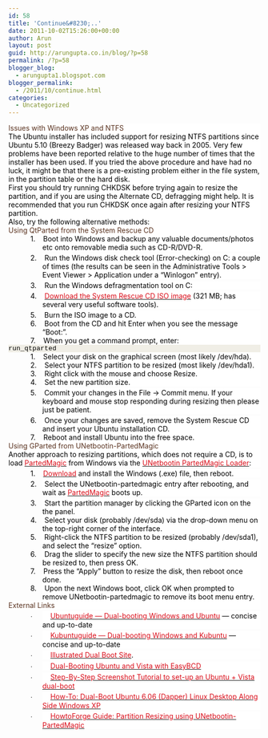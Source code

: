 ```yaml
---
id: 58
title: 'Continue&#8230;..'
date: 2011-10-02T15:26:00+00:00
author: Arun
layout: post
guid: http://arungupta.co.in/blog/?p=58
permalink: /?p=58
blogger_blog:
  - arungupta1.blogspot.com
blogger_permalink:
  - /2011/10/continue.html
categories:
  - Uncategorized
---
```

<div dir="ltr" style="text-align: left;" trbidi="on">
  </p> 
  
  <div style="background: white; line-height: normal; margin-bottom: .0001pt; margin-bottom: 0in;">
    <span style="color: #5a3320; font-family: "Helvetica","sans-serif"; font-size: 19.0pt; mso-fareast-font-family: "Times New Roman";">Issues with Windows XP and NTFS</span><span style="color: black; font-family: "Times New Roman","serif"; font-size: 12.0pt; mso-fareast-font-family: "Times New Roman";"><o:p></o:p></span>
  </div>
  
  <div style="background: white; line-height: normal; margin-bottom: .0001pt; margin-bottom: 0in;">
    <span style="color: black; font-family: "Helvetica","sans-serif"; font-size: 12.0pt; mso-fareast-font-family: "Times New Roman";">The Ubuntu installer has included support for resizing NTFS partitions since Ubuntu 5.10 (Breezy Badger) was released way back in 2005. Very few problems have been reported relative to the huge number of times that the installer has been used. If you tried the above procedure and have had no luck, it might be that there is a pre-existing problem either in the file system, in the partition table or the hard disk.</span><span style="color: black; font-family: "Times New Roman","serif"; font-size: 12.0pt; mso-fareast-font-family: "Times New Roman";"><o:p></o:p></span>
  </div>
  
  <div style="background: white; line-height: normal; margin-bottom: .0001pt; margin-bottom: 0in;">
    <span style="color: black; font-family: "Helvetica","sans-serif"; font-size: 12.0pt; mso-fareast-font-family: "Times New Roman";">First you should try running CHKDSK before trying again to resize the partition, and if you are using the Alternate CD, defragging might help. It is recommended that you run CHKDSK once again after resizing your NTFS partition.</span><span style="color: black; font-family: "Times New Roman","serif"; font-size: 12.0pt; mso-fareast-font-family: "Times New Roman";"><o:p></o:p></span>
  </div>
  
  <div style="background: white; line-height: normal; margin-bottom: .0001pt; margin-bottom: 0in;">
    <span style="color: black; font-family: "Helvetica","sans-serif"; font-size: 12.0pt; mso-fareast-font-family: "Times New Roman";">Also, try the following alternative methods:</span><span style="color: black; font-family: "Times New Roman","serif"; font-size: 12.0pt; mso-fareast-font-family: "Times New Roman";"><o:p></o:p></span>
  </div>
  
  <div style="background: white; line-height: normal; margin-bottom: .0001pt; margin-bottom: 0in;">
    <span style="color: #5a3320; font-family: "Helvetica","sans-serif"; font-size: 15.5pt; mso-fareast-font-family: "Times New Roman";">Using QtParted from the System Rescue CD</span><span style="color: black; font-family: "Times New Roman","serif"; font-size: 12.0pt; mso-fareast-font-family: "Times New Roman";"><o:p></o:p></span>
  </div>
  
  <div style="background: white; line-height: normal; margin-bottom: .0001pt; margin-bottom: 0in; margin-left: 51.0pt; margin-right: 0in; margin-top: 0in; text-indent: -.25in;">
    <span style="color: black; font-family: "Helvetica","sans-serif"; font-size: 12.0pt; mso-fareast-font-family: "Times New Roman";">1.</span><span style="color: black; font-family: "Times New Roman","serif"; font-size: 7.0pt; mso-fareast-font-family: "Times New Roman";">   </span><span style="color: black; font-family: "Times New Roman","serif"; font-size: 7.0pt; mso-bidi-font-size: 11.0pt; mso-fareast-font-family: "Times New Roman";"> </span><span style="color: black; font-family: "Helvetica","sans-serif"; font-size: 12.0pt; mso-fareast-font-family: "Times New Roman";">Boot into Windows and backup any valuable documents/photos etc onto removable media such as CD-R/DVD-R.</span><span style="color: black; font-family: "Times New Roman","serif"; font-size: 12.0pt; mso-fareast-font-family: "Times New Roman";"><o:p></o:p></span>
  </div>
  
  <div style="background: white; line-height: normal; margin-bottom: 3.0pt; margin-left: 51.0pt; margin-right: 0in; margin-top: 3.0pt; text-indent: -.25in;">
    <span style="color: black; font-family: "Helvetica","sans-serif"; font-size: 12.0pt; mso-fareast-font-family: "Times New Roman";">2.</span><span style="color: black; font-family: "Times New Roman","serif"; font-size: 7.0pt; mso-fareast-font-family: "Times New Roman";">   </span><span style="color: black; font-family: "Times New Roman","serif"; font-size: 7.0pt; mso-bidi-font-size: 11.0pt; mso-fareast-font-family: "Times New Roman";"> </span><span style="color: black; font-family: "Helvetica","sans-serif"; font-size: 12.0pt; mso-fareast-font-family: "Times New Roman";">Run the Windows disk check tool (Error-checking) on C: a couple of times (the results can be seen in the Administrative Tools > Event Viewer > Application under a &#8220;Winlogon&#8221; entry).</span><span style="color: black; font-family: "Times New Roman","serif"; font-size: 12.0pt; mso-fareast-font-family: "Times New Roman";"><o:p></o:p></span>
  </div>
  
  <div style="background: white; line-height: normal; margin-bottom: .0001pt; margin-bottom: 0in; margin-left: 51.0pt; margin-right: 0in; margin-top: 0in; text-indent: -.25in;">
    <span style="color: black; font-family: "Helvetica","sans-serif"; font-size: 12.0pt; mso-fareast-font-family: "Times New Roman";">3.</span><span style="color: black; font-family: "Times New Roman","serif"; font-size: 7.0pt; mso-fareast-font-family: "Times New Roman";">   </span><span style="color: black; font-family: "Times New Roman","serif"; font-size: 7.0pt; mso-bidi-font-size: 11.0pt; mso-fareast-font-family: "Times New Roman";"> </span><span style="color: black; font-family: "Helvetica","sans-serif"; font-size: 12.0pt; mso-fareast-font-family: "Times New Roman";">Run the Windows defragmentation tool on C:</span><span style="color: black; font-family: "Times New Roman","serif"; font-size: 12.0pt; mso-fareast-font-family: "Times New Roman";"><o:p></o:p></span>
  </div>
  
  <div style="background: white; line-height: normal; margin-bottom: 3.0pt; margin-left: 51.0pt; margin-right: 0in; margin-top: 3.0pt; text-indent: -.25in;">
    <span style="color: black; font-family: "Helvetica","sans-serif"; font-size: 12.0pt; mso-fareast-font-family: "Times New Roman";">4.</span><span style="color: black; font-family: "Times New Roman","serif"; font-size: 7.0pt; mso-fareast-font-family: "Times New Roman";">   </span><span style="color: black; font-family: "Times New Roman","serif"; font-size: 7.0pt; mso-bidi-font-size: 11.0pt; mso-fareast-font-family: "Times New Roman";"> </span><a href="http://www.sysresccd.org/download.en.php"><span style="color: #d90d19; font-family: "Helvetica","sans-serif"; font-size: 12.0pt; mso-fareast-font-family: "Times New Roman";">Download the System Rescue CD ISO image</span></a><span style="color: black; font-family: "Helvetica","sans-serif"; font-size: 12.0pt; mso-fareast-font-family: "Times New Roman";"> (321 MB; has several very useful software tools).</span><span style="color: black; font-family: "Times New Roman","serif"; font-size: 12.0pt; mso-fareast-font-family: "Times New Roman";"><o:p></o:p></span>
  </div>
  
  <div style="background: white; line-height: normal; margin-bottom: .0001pt; margin-bottom: 0in; margin-left: 51.0pt; margin-right: 0in; margin-top: 0in; text-indent: -.25in;">
    <span style="color: black; font-family: "Helvetica","sans-serif"; font-size: 12.0pt; mso-fareast-font-family: "Times New Roman";">5.</span><span style="color: black; font-family: "Times New Roman","serif"; font-size: 7.0pt; mso-fareast-font-family: "Times New Roman";">   </span><span style="color: black; font-family: "Times New Roman","serif"; font-size: 7.0pt; mso-bidi-font-size: 11.0pt; mso-fareast-font-family: "Times New Roman";"> </span><span style="color: black; font-family: "Helvetica","sans-serif"; font-size: 12.0pt; mso-fareast-font-family: "Times New Roman";">Burn the ISO image to a CD.</span><span style="color: black; font-family: "Times New Roman","serif"; font-size: 12.0pt; mso-fareast-font-family: "Times New Roman";"><o:p></o:p></span>
  </div>
  
  <div style="background: white; line-height: normal; margin-bottom: .0001pt; margin-bottom: 0in; margin-left: 51.0pt; margin-right: 0in; margin-top: 0in; text-indent: -.25in;">
    <span style="color: black; font-family: "Helvetica","sans-serif"; font-size: 12.0pt; mso-fareast-font-family: "Times New Roman";">6.</span><span style="color: black; font-family: "Times New Roman","serif"; font-size: 7.0pt; mso-fareast-font-family: "Times New Roman";">   </span><span style="color: black; font-family: "Times New Roman","serif"; font-size: 7.0pt; mso-bidi-font-size: 11.0pt; mso-fareast-font-family: "Times New Roman";"> </span><span style="color: black; font-family: "Helvetica","sans-serif"; font-size: 12.0pt; mso-fareast-font-family: "Times New Roman";">Boot from the CD and hit Enter when you see the message &#8220;Boot:&#8221;.</span><span style="color: black; font-family: "Times New Roman","serif"; font-size: 12.0pt; mso-fareast-font-family: "Times New Roman";"><o:p></o:p></span>
  </div>
  
  <div style="background: white; line-height: normal; margin-bottom: .0001pt; margin-bottom: 0in; margin-left: 51.0pt; margin-right: 0in; margin-top: 0in; text-indent: -.25in;">
    <span style="color: black; font-family: "Helvetica","sans-serif"; font-size: 12.0pt; mso-fareast-font-family: "Times New Roman";">7.</span><span style="color: black; font-family: "Times New Roman","serif"; font-size: 7.0pt; mso-fareast-font-family: "Times New Roman";">   </span><span style="color: black; font-family: "Times New Roman","serif"; font-size: 7.0pt; mso-bidi-font-size: 11.0pt; mso-fareast-font-family: "Times New Roman";"> </span><span style="color: black; font-family: "Helvetica","sans-serif"; font-size: 12.0pt; mso-fareast-font-family: "Times New Roman";">When you get a command prompt, enter:</span><span style="color: black; font-family: "Times New Roman","serif"; font-size: 12.0pt; mso-fareast-font-family: "Times New Roman";"><o:p></o:p></span>
  </div>
  
  <div style="background: #F0EEE6; line-height: normal; margin-bottom: .0001pt; margin-bottom: 0in;">
    <span style="color: black; font-family: Courier; font-size: 10.0pt; mso-bidi-font-family: "Times New Roman"; mso-fareast-font-family: "Times New Roman";">run_qtparted</span><span style="color: black; font-family: "Times New Roman","serif"; font-size: 12.0pt; mso-fareast-font-family: "Times New Roman";"><o:p></o:p></span>
  </div>
  
  <div style="background: white; line-height: normal; margin-bottom: .0001pt; margin-bottom: 0in; margin-left: 51.0pt; margin-right: 0in; margin-top: 0in; text-indent: -.25in;">
    <span style="color: black; font-family: "Helvetica","sans-serif"; font-size: 12.0pt; mso-fareast-font-family: "Times New Roman";">1.</span><span style="color: black; font-family: "Times New Roman","serif"; font-size: 7.0pt; mso-fareast-font-family: "Times New Roman";">   </span><span style="color: black; font-family: "Times New Roman","serif"; font-size: 7.0pt; mso-bidi-font-size: 11.0pt; mso-fareast-font-family: "Times New Roman";"> </span><span style="color: black; font-family: "Helvetica","sans-serif"; font-size: 12.0pt; mso-fareast-font-family: "Times New Roman";">Select your disk on the graphical screen (most likely /dev/hda).</span><span style="color: black; font-family: "Times New Roman","serif"; font-size: 12.0pt; mso-fareast-font-family: "Times New Roman";"><o:p></o:p></span>
  </div>
  
  <div style="background: white; line-height: normal; margin-bottom: .0001pt; margin-bottom: 0in; margin-left: 51.0pt; margin-right: 0in; margin-top: 0in; text-indent: -.25in;">
    <span style="color: black; font-family: "Helvetica","sans-serif"; font-size: 12.0pt; mso-fareast-font-family: "Times New Roman";">2.</span><span style="color: black; font-family: "Times New Roman","serif"; font-size: 7.0pt; mso-fareast-font-family: "Times New Roman";">   </span><span style="color: black; font-family: "Times New Roman","serif"; font-size: 7.0pt; mso-bidi-font-size: 11.0pt; mso-fareast-font-family: "Times New Roman";"> </span><span style="color: black; font-family: "Helvetica","sans-serif"; font-size: 12.0pt; mso-fareast-font-family: "Times New Roman";">Select your NTFS partition to be resized (most likely /dev/hda1).</span><span style="color: black; font-family: "Times New Roman","serif"; font-size: 12.0pt; mso-fareast-font-family: "Times New Roman";"><o:p></o:p></span>
  </div>
  
  <div style="background: white; line-height: normal; margin-bottom: .0001pt; margin-bottom: 0in; margin-left: 51.0pt; margin-right: 0in; margin-top: 0in; text-indent: -.25in;">
    <span style="color: black; font-family: "Helvetica","sans-serif"; font-size: 12.0pt; mso-fareast-font-family: "Times New Roman";">3.</span><span style="color: black; font-family: "Times New Roman","serif"; font-size: 7.0pt; mso-fareast-font-family: "Times New Roman";">   </span><span style="color: black; font-family: "Times New Roman","serif"; font-size: 7.0pt; mso-bidi-font-size: 11.0pt; mso-fareast-font-family: "Times New Roman";"> </span><span style="color: black; font-family: "Helvetica","sans-serif"; font-size: 12.0pt; mso-fareast-font-family: "Times New Roman";">Right click with the mouse and choose Resize.</span><span style="color: black; font-family: "Times New Roman","serif"; font-size: 12.0pt; mso-fareast-font-family: "Times New Roman";"><o:p></o:p></span>
  </div>
  
  <div style="background: white; line-height: normal; margin-bottom: .0001pt; margin-bottom: 0in; margin-left: 51.0pt; margin-right: 0in; margin-top: 0in; text-indent: -.25in;">
    <span style="color: black; font-family: "Helvetica","sans-serif"; font-size: 12.0pt; mso-fareast-font-family: "Times New Roman";">4.</span><span style="color: black; font-family: "Times New Roman","serif"; font-size: 7.0pt; mso-fareast-font-family: "Times New Roman";">   </span><span style="color: black; font-family: "Times New Roman","serif"; font-size: 7.0pt; mso-bidi-font-size: 11.0pt; mso-fareast-font-family: "Times New Roman";"> </span><span style="color: black; font-family: "Helvetica","sans-serif"; font-size: 12.0pt; mso-fareast-font-family: "Times New Roman";">Set the new partition size.</span><span style="color: black; font-family: "Times New Roman","serif"; font-size: 12.0pt; mso-fareast-font-family: "Times New Roman";"><o:p></o:p></span>
  </div>
  
  <div style="background: white; line-height: normal; margin-bottom: 3.0pt; margin-left: 51.0pt; margin-right: 0in; margin-top: 3.0pt; text-indent: -.25in;">
    <span style="color: black; font-family: "Helvetica","sans-serif"; font-size: 12.0pt; mso-fareast-font-family: "Times New Roman";">5.</span><span style="color: black; font-family: "Times New Roman","serif"; font-size: 7.0pt; mso-fareast-font-family: "Times New Roman";">   </span><span style="color: black; font-family: "Times New Roman","serif"; font-size: 7.0pt; mso-bidi-font-size: 11.0pt; mso-fareast-font-family: "Times New Roman";"> </span><span style="color: black; font-family: "Helvetica","sans-serif"; font-size: 12.0pt; mso-fareast-font-family: "Times New Roman";">Commit your changes in the File -> Commit menu. If your keyboard and mouse stop responding during resizing then please just be patient.</span><span style="color: black; font-family: "Times New Roman","serif"; font-size: 12.0pt; mso-fareast-font-family: "Times New Roman";"><o:p></o:p></span>
  </div>
  
  <div style="background: white; line-height: normal; margin-bottom: .0001pt; margin-bottom: 0in; margin-left: 51.0pt; margin-right: 0in; margin-top: 0in; text-indent: -.25in;">
    <span style="color: black; font-family: "Helvetica","sans-serif"; font-size: 12.0pt; mso-fareast-font-family: "Times New Roman";">6.</span><span style="color: black; font-family: "Times New Roman","serif"; font-size: 7.0pt; mso-fareast-font-family: "Times New Roman";">   </span><span style="color: black; font-family: "Times New Roman","serif"; font-size: 7.0pt; mso-bidi-font-size: 11.0pt; mso-fareast-font-family: "Times New Roman";"> </span><span style="color: black; font-family: "Helvetica","sans-serif"; font-size: 12.0pt; mso-fareast-font-family: "Times New Roman";">Once your changes are saved, remove the System Rescue CD and insert your Ubuntu installation CD.</span><span style="color: black; font-family: "Times New Roman","serif"; font-size: 12.0pt; mso-fareast-font-family: "Times New Roman";"><o:p></o:p></span>
  </div>
  
  <div style="background: white; line-height: normal; margin-bottom: .0001pt; margin-bottom: 0in; margin-left: 51.0pt; margin-right: 0in; margin-top: 0in; text-indent: -.25in;">
    <span style="color: black; font-family: "Helvetica","sans-serif"; font-size: 12.0pt; mso-fareast-font-family: "Times New Roman";">7.</span><span style="color: black; font-family: "Times New Roman","serif"; font-size: 7.0pt; mso-fareast-font-family: "Times New Roman";">   </span><span style="color: black; font-family: "Times New Roman","serif"; font-size: 7.0pt; mso-bidi-font-size: 11.0pt; mso-fareast-font-family: "Times New Roman";"> </span><span style="color: black; font-family: "Helvetica","sans-serif"; font-size: 12.0pt; mso-fareast-font-family: "Times New Roman";">Reboot and install Ubuntu into the free space.</span><span style="color: black; font-family: "Times New Roman","serif"; font-size: 12.0pt; mso-fareast-font-family: "Times New Roman";"><o:p></o:p></span>
  </div>
  
  <div style="background: white; line-height: normal; margin-bottom: .0001pt; margin-bottom: 0in; margin-left: 51.0pt; margin-right: 0in; margin-top: 0in; text-indent: -.25in;">
  </div>
  
  <div style="background: white; line-height: normal; margin-bottom: .0001pt; margin-bottom: 0in; margin-left: 51.0pt; margin-right: 0in; margin-top: 0in; text-indent: -.25in;">
  </div>
  
  <div style="background: white; line-height: normal; margin-bottom: .0001pt; margin-bottom: 0in;">
    <span style="color: #5a3320; font-family: "Helvetica","sans-serif"; font-size: 15.5pt; mso-fareast-font-family: "Times New Roman";">Using GParted from UNetbootin-PartedMagic</span><span style="color: black; font-family: "Times New Roman","serif"; font-size: 12.0pt; mso-fareast-font-family: "Times New Roman";"><o:p></o:p></span>
  </div>
  
  <div style="background: white; line-height: normal; margin-bottom: .0001pt; margin-bottom: 0in;">
    <span style="color: black; font-family: "Helvetica","sans-serif"; font-size: 12.0pt; mso-fareast-font-family: "Times New Roman";">Another approach to resizing partitions, which does not require a CD, is to load <a href="http://partedmagic.com/"><span style="color: #d90d19;">PartedMagic</span></a> from Windows via the <a href="http://unetbootin.sourceforge.net/"><span style="color: #d90d19;">UNetbootin PartedMagic Loader</span></a>:</span><span style="color: black; font-family: "Times New Roman","serif"; font-size: 12.0pt; mso-fareast-font-family: "Times New Roman";"><o:p></o:p></span>
  </div>
  
  <div style="background: white; line-height: normal; margin-bottom: 3.0pt; margin-left: 51.0pt; margin-right: 0in; margin-top: 3.0pt; text-indent: -.25in;">
    <span style="color: black; font-family: "Helvetica","sans-serif"; font-size: 12.0pt; mso-fareast-font-family: "Times New Roman";">1.</span><span style="color: black; font-family: "Times New Roman","serif"; font-size: 7.0pt; mso-fareast-font-family: "Times New Roman";">   </span><span style="color: black; font-family: "Times New Roman","serif"; font-size: 7.0pt; mso-bidi-font-size: 11.0pt; mso-fareast-font-family: "Times New Roman";"> </span><a href="http://unetbootin.sourceforge.net/"><span style="color: #d90d19; font-family: "Helvetica","sans-serif"; font-size: 12.0pt; mso-fareast-font-family: "Times New Roman";">Download</span></a><span style="color: black; font-family: "Helvetica","sans-serif"; font-size: 12.0pt; mso-fareast-font-family: "Times New Roman";"> and install the Windows (.exe) file, then reboot.</span><span style="color: black; font-family: "Times New Roman","serif"; font-size: 12.0pt; mso-fareast-font-family: "Times New Roman";"><o:p></o:p></span>
  </div>
  
  <div style="background: white; line-height: normal; margin-bottom: 3.0pt; margin-left: 51.0pt; margin-right: 0in; margin-top: 3.0pt; text-indent: -.25in;">
    <span style="color: black; font-family: "Helvetica","sans-serif"; font-size: 12.0pt; mso-fareast-font-family: "Times New Roman";">2.</span><span style="color: black; font-family: "Times New Roman","serif"; font-size: 7.0pt; mso-fareast-font-family: "Times New Roman";">   </span><span style="color: black; font-family: "Times New Roman","serif"; font-size: 7.0pt; mso-bidi-font-size: 11.0pt; mso-fareast-font-family: "Times New Roman";"> </span><span style="color: black; font-family: "Helvetica","sans-serif"; font-size: 12.0pt; mso-fareast-font-family: "Times New Roman";">Select the UNetbootin-partedmagic entry after rebooting, and wait as <a href="https://help.ubuntu.com/community/PartedMagic"><span style="color: #d90d19;">PartedMagic</span></a> boots up.</span><span style="color: black; font-family: "Times New Roman","serif"; font-size: 12.0pt; mso-fareast-font-family: "Times New Roman";"><o:p></o:p></span>
  </div>
  
  <div style="background: white; line-height: normal; margin-bottom: .0001pt; margin-bottom: 0in; margin-left: 51.0pt; margin-right: 0in; margin-top: 0in; text-indent: -.25in;">
    <span style="color: black; font-family: "Helvetica","sans-serif"; font-size: 12.0pt; mso-fareast-font-family: "Times New Roman";">3.</span><span style="color: black; font-family: "Times New Roman","serif"; font-size: 7.0pt; mso-fareast-font-family: "Times New Roman";">   </span><span style="color: black; font-family: "Times New Roman","serif"; font-size: 7.0pt; mso-bidi-font-size: 11.0pt; mso-fareast-font-family: "Times New Roman";"> </span><span style="color: black; font-family: "Helvetica","sans-serif"; font-size: 12.0pt; mso-fareast-font-family: "Times New Roman";">Start the partition manager by clicking the GParted icon on the the panel.</span><span style="color: black; font-family: "Times New Roman","serif"; font-size: 12.0pt; mso-fareast-font-family: "Times New Roman";"><o:p></o:p></span>
  </div>
  
  <div style="background: white; line-height: normal; margin-bottom: .0001pt; margin-bottom: 0in; margin-left: 51.0pt; margin-right: 0in; margin-top: 0in; text-indent: -.25in;">
    <span style="color: black; font-family: "Helvetica","sans-serif"; font-size: 12.0pt; mso-fareast-font-family: "Times New Roman";">4.</span><span style="color: black; font-family: "Times New Roman","serif"; font-size: 7.0pt; mso-fareast-font-family: "Times New Roman";">   </span><span style="color: black; font-family: "Times New Roman","serif"; font-size: 7.0pt; mso-bidi-font-size: 11.0pt; mso-fareast-font-family: "Times New Roman";"> </span><span style="color: black; font-family: "Helvetica","sans-serif"; font-size: 12.0pt; mso-fareast-font-family: "Times New Roman";">Select your disk (probably /dev/sda) via the drop-down menu on the top-right corner of the interface.</span><span style="color: black; font-family: "Times New Roman","serif"; font-size: 12.0pt; mso-fareast-font-family: "Times New Roman";"><o:p></o:p></span>
  </div>
  
  <div style="background: white; line-height: normal; margin-bottom: .0001pt; margin-bottom: 0in; margin-left: 51.0pt; margin-right: 0in; margin-top: 0in; text-indent: -.25in;">
    <span style="color: black; font-family: "Helvetica","sans-serif"; font-size: 12.0pt; mso-fareast-font-family: "Times New Roman";">5.</span><span style="color: black; font-family: "Times New Roman","serif"; font-size: 7.0pt; mso-fareast-font-family: "Times New Roman";">   </span><span style="color: black; font-family: "Times New Roman","serif"; font-size: 7.0pt; mso-bidi-font-size: 11.0pt; mso-fareast-font-family: "Times New Roman";"> </span><span style="color: black; font-family: "Helvetica","sans-serif"; font-size: 12.0pt; mso-fareast-font-family: "Times New Roman";">Right-click the NTFS partition to be resized (probably /dev/sda1), and select the &#8220;resize&#8221; option.</span><span style="color: black; font-family: "Times New Roman","serif"; font-size: 12.0pt; mso-fareast-font-family: "Times New Roman";"><o:p></o:p></span>
  </div>
  
  <div style="background: white; line-height: normal; margin-bottom: .0001pt; margin-bottom: 0in; margin-left: 51.0pt; margin-right: 0in; margin-top: 0in; text-indent: -.25in;">
    <span style="color: black; font-family: "Helvetica","sans-serif"; font-size: 12.0pt; mso-fareast-font-family: "Times New Roman";">6.</span><span style="color: black; font-family: "Times New Roman","serif"; font-size: 7.0pt; mso-fareast-font-family: "Times New Roman";">   </span><span style="color: black; font-family: "Times New Roman","serif"; font-size: 7.0pt; mso-bidi-font-size: 11.0pt; mso-fareast-font-family: "Times New Roman";"> </span><span style="color: black; font-family: "Helvetica","sans-serif"; font-size: 12.0pt; mso-fareast-font-family: "Times New Roman";">Drag the slider to specify the new size the NTFS partition should be resized to, then press OK.</span><span style="color: black; font-family: "Times New Roman","serif"; font-size: 12.0pt; mso-fareast-font-family: "Times New Roman";"><o:p></o:p></span>
  </div>
  
  <div style="background: white; line-height: normal; margin-bottom: .0001pt; margin-bottom: 0in; margin-left: 51.0pt; margin-right: 0in; margin-top: 0in; text-indent: -.25in;">
    <span style="color: black; font-family: "Helvetica","sans-serif"; font-size: 12.0pt; mso-fareast-font-family: "Times New Roman";">7.</span><span style="color: black; font-family: "Times New Roman","serif"; font-size: 7.0pt; mso-fareast-font-family: "Times New Roman";">   </span><span style="color: black; font-family: "Times New Roman","serif"; font-size: 7.0pt; mso-bidi-font-size: 11.0pt; mso-fareast-font-family: "Times New Roman";"> </span><span style="color: black; font-family: "Helvetica","sans-serif"; font-size: 12.0pt; mso-fareast-font-family: "Times New Roman";">Press the &#8220;Apply&#8221; button to resize the disk, then reboot once done.</span><span style="color: black; font-family: "Times New Roman","serif"; font-size: 12.0pt; mso-fareast-font-family: "Times New Roman";"><o:p></o:p></span>
  </div>
  
  <div style="background: white; line-height: normal; margin-bottom: .0001pt; margin-bottom: 0in; margin-left: 51.0pt; margin-right: 0in; margin-top: 0in; text-indent: -.25in;">
    <span style="color: black; font-family: "Helvetica","sans-serif"; font-size: 12.0pt; mso-fareast-font-family: "Times New Roman";">8.</span><span style="color: black; font-family: "Times New Roman","serif"; font-size: 7.0pt; mso-fareast-font-family: "Times New Roman";">   </span><span style="color: black; font-family: "Times New Roman","serif"; font-size: 7.0pt; mso-bidi-font-size: 11.0pt; mso-fareast-font-family: "Times New Roman";"> </span><span style="color: black; font-family: "Helvetica","sans-serif"; font-size: 12.0pt; mso-fareast-font-family: "Times New Roman";">Upon the next Windows boot, click OK when prompted to remove UNetbootin-partedmagic to remove its boot menu entry.</span><span style="color: black; font-family: "Times New Roman","serif"; font-size: 12.0pt; mso-fareast-font-family: "Times New Roman";"><o:p></o:p></span>
  </div>
  
  <div style="background: white; line-height: normal; margin-bottom: .0001pt; margin-bottom: 0in; margin-left: 51.0pt; margin-right: 0in; margin-top: 0in; text-indent: -.25in;">
  </div>
  
  <div style="background: white; line-height: normal; margin-bottom: .0001pt; margin-bottom: 0in; margin-left: 51.0pt; margin-right: 0in; margin-top: 0in; text-indent: -.25in;">
  </div>
  
  <div style="background: white; line-height: normal; margin-bottom: .0001pt; margin-bottom: 0in;">
    <span style="color: #5a3320; font-family: "Helvetica","sans-serif"; font-size: 19.0pt; mso-fareast-font-family: "Times New Roman";">External Links</span><span style="color: black; font-family: "Times New Roman","serif"; font-size: 12.0pt; mso-fareast-font-family: "Times New Roman";"><o:p></o:p></span>
  </div>
  
  <div style="background: white; line-height: normal; margin-bottom: 3.0pt; margin-left: 51.0pt; margin-right: 0in; margin-top: 3.0pt; text-indent: -.25in;">
    <span style="color: black; font-family: Symbol; font-size: 10.0pt; mso-bidi-font-family: "Times New Roman"; mso-fareast-font-family: "Times New Roman";">·</span><span style="color: black; font-family: "Times New Roman","serif"; font-size: 7.0pt; mso-fareast-font-family: "Times New Roman";">        </span><span style="color: black; font-family: "Times New Roman","serif"; font-size: 7.0pt; mso-bidi-font-size: 11.0pt; mso-fareast-font-family: "Times New Roman";"> </span><span style="color: black; font-family: "Helvetica","sans-serif"; font-size: 12.0pt; mso-fareast-font-family: "Times New Roman";"><a href="http://ubuntuguide.org/wiki/Ubuntu%3AAll#Dual-Booting_Windows_and_Ubuntu"><span style="color: #d90d19;">Ubuntuguide &#8212; Dual-booting Windows and Ubuntu</span></a> &#8212; concise and up-to-date</span><span style="color: black; font-family: "Times New Roman","serif"; font-size: 12.0pt; mso-fareast-font-family: "Times New Roman";"><o:p></o:p></span>
  </div>
  
  <div style="background: white; line-height: normal; margin-bottom: 3.0pt; margin-left: 51.0pt; margin-right: 0in; margin-top: 3.0pt; text-indent: -.25in;">
    <span style="color: black; font-family: Symbol; font-size: 10.0pt; mso-bidi-font-family: "Times New Roman"; mso-fareast-font-family: "Times New Roman";">·</span><span style="color: black; font-family: "Times New Roman","serif"; font-size: 7.0pt; mso-fareast-font-family: "Times New Roman";">        </span><span style="color: black; font-family: "Times New Roman","serif"; font-size: 7.0pt; mso-bidi-font-size: 11.0pt; mso-fareast-font-family: "Times New Roman";"> </span><span style="color: black; font-family: "Helvetica","sans-serif"; font-size: 12.0pt; mso-fareast-font-family: "Times New Roman";"><a href="http://www.kubuntuguide.info/index.php/All#Dual-Booting_Windows_and_Kubuntu"><span style="color: #d90d19;">Kubuntuguide &#8212; Dual-booting Windows and Kubuntu</span></a> &#8212; concise and up-to-date</span><span style="color: black; font-family: "Times New Roman","serif"; font-size: 12.0pt; mso-fareast-font-family: "Times New Roman";"><o:p></o:p></span>
  </div>
  
  <div style="background: white; line-height: normal; margin-bottom: 3.0pt; margin-left: 51.0pt; margin-right: 0in; margin-top: 3.0pt; text-indent: -.25in;">
    <span style="color: black; font-family: Symbol; font-size: 10.0pt; mso-bidi-font-family: "Times New Roman"; mso-fareast-font-family: "Times New Roman";">·</span><span style="color: black; font-family: "Times New Roman","serif"; font-size: 7.0pt; mso-fareast-font-family: "Times New Roman";">        </span><span style="color: black; font-family: "Times New Roman","serif"; font-size: 7.0pt; mso-bidi-font-size: 11.0pt; mso-fareast-font-family: "Times New Roman";"> </span><a href="http://members.iinet.net/~herman546/"><span style="color: #d90d19; font-family: "Helvetica","sans-serif"; font-size: 12.0pt; mso-fareast-font-family: "Times New Roman";">Illustrated Dual Boot Site</span></a><span style="color: black; font-family: "Helvetica","sans-serif"; font-size: 12.0pt; mso-fareast-font-family: "Times New Roman";">.</span><span style="color: black; font-family: "Times New Roman","serif"; font-size: 12.0pt; mso-fareast-font-family: "Times New Roman";"><o:p></o:p></span>
  </div>
  
  <div style="background: white; line-height: normal; margin-bottom: 3.0pt; margin-left: 51.0pt; margin-right: 0in; margin-top: 3.0pt; text-indent: -.25in;">
    <span style="color: black; font-family: Symbol; font-size: 10.0pt; mso-bidi-font-family: "Times New Roman"; mso-fareast-font-family: "Times New Roman";">·</span><span style="color: black; font-family: "Times New Roman","serif"; font-size: 7.0pt; mso-fareast-font-family: "Times New Roman";">        </span><span style="color: black; font-family: "Times New Roman","serif"; font-size: 7.0pt; mso-bidi-font-size: 11.0pt; mso-fareast-font-family: "Times New Roman";"> </span><a href="http://neosmart.net/wiki/display/EBCD/Linux"><span style="color: #d90d19; font-family: "Helvetica","sans-serif"; font-size: 12.0pt; mso-fareast-font-family: "Times New Roman";">Dual-Booting Ubuntu and Vista with EasyBCD</span></a><span style="color: black; font-family: "Times New Roman","serif"; font-size: 12.0pt; mso-fareast-font-family: "Times New Roman";"><o:p></o:p></span>
  </div>
  
  <div style="background: white; line-height: normal; margin-bottom: 3.0pt; margin-left: 51.0pt; margin-right: 0in; margin-top: 3.0pt; text-indent: -.25in;">
    <span style="color: black; font-family: Symbol; font-size: 10.0pt; mso-bidi-font-family: "Times New Roman"; mso-fareast-font-family: "Times New Roman";">·</span><span style="color: black; font-family: "Times New Roman","serif"; font-size: 7.0pt; mso-fareast-font-family: "Times New Roman";">        </span><span style="color: black; font-family: "Times New Roman","serif"; font-size: 7.0pt; mso-bidi-font-size: 11.0pt; mso-fareast-font-family: "Times New Roman";"> </span><a href="http://neosmart.net/wiki/display/EBCD/Ubuntu"><span style="color: #d90d19; font-family: "Helvetica","sans-serif"; font-size: 12.0pt; mso-fareast-font-family: "Times New Roman";">Step-By-Step Screenshot Tutorial to set-up an Ubuntu + Vista dual-boot</span></a><span style="color: black; font-family: "Times New Roman","serif"; font-size: 12.0pt; mso-fareast-font-family: "Times New Roman";"><o:p></o:p></span>
  </div>
  
  <div style="background: white; line-height: normal; margin-bottom: 3.0pt; margin-left: 51.0pt; margin-right: 0in; margin-top: 3.0pt; text-indent: -.25in;">
    <span style="color: black; font-family: Symbol; font-size: 10.0pt; mso-bidi-font-family: "Times New Roman"; mso-fareast-font-family: "Times New Roman";">·</span><span style="color: black; font-family: "Times New Roman","serif"; font-size: 7.0pt; mso-fareast-font-family: "Times New Roman";">        </span><span style="color: black; font-family: "Times New Roman","serif"; font-size: 7.0pt; mso-bidi-font-size: 11.0pt; mso-fareast-font-family: "Times New Roman";"> </span><a href="http://www.ehomeupgrade.com/entry/2622/how-to_dual-boot_ubuntu"><span style="color: #d90d19; font-family: "Helvetica","sans-serif"; font-size: 12.0pt; mso-fareast-font-family: "Times New Roman";">How-To: Dual-Boot Ubuntu 6.06 (Dapper) Linux Desktop Along Side Windows XP</span></a><span style="color: black; font-family: "Times New Roman","serif"; font-size: 12.0pt; mso-fareast-font-family: "Times New Roman";"><o:p></o:p></span>
  </div>
  
  <div style="background: white; line-height: normal; margin-bottom: 3.0pt; margin-left: 51.0pt; margin-right: 0in; margin-top: 3.0pt; text-indent: -.25in;">
    <span style="color: black; font-family: Symbol; font-size: 10.0pt; mso-bidi-font-family: "Times New Roman"; mso-fareast-font-family: "Times New Roman";">·</span><span style="color: black; font-family: "Times New Roman","serif"; font-size: 7.0pt; mso-fareast-font-family: "Times New Roman";">        </span><span style="color: black; font-family: "Times New Roman","serif"; font-size: 7.0pt; mso-bidi-font-size: 11.0pt; mso-fareast-font-family: "Times New Roman";"> </span><span style="color: black; font-family: "Helvetica","sans-serif"; font-size: 12.0pt; mso-fareast-font-family: "Times New Roman";"><a href="http://www.howtoforge.com/unetbootin_windows_ubuntu_fedora_p4"><span style="color: #d90d19;">HowtoForge Guide: Partition Resizing using UNetbootin-PartedMagic</span></a></span><span style="color: black; font-family: "Times New Roman","serif"; font-size: 12.0pt; mso-fareast-font-family: "Times New Roman";"><o:p></o:p></span>
  </div>
</div>